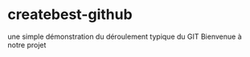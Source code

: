 # createbest-github
une simple démonstration du déroulement typique du GIT
Bienvenue à notre projet
